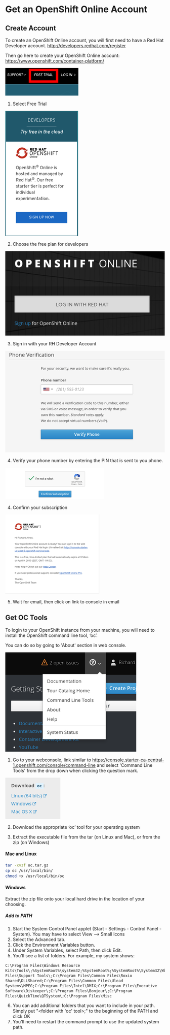 # Get an OpenShift Online Account

## Create Account

To create an OpenShift Online account, you will first need to have a Red Hat Developer account.
http://developers.redhat.com/register

Then go here to create your OpenShift Online account: https://www.openshift.com/container-platform/

![Signup-for-free.png](./../images/00-lab-images/Signup-for-free.png)
1. Select Free Trial

![sign up now](./../images/00-lab-images/sign-up-now.png)

2. Choose the free plan for developers

![sign in](./../images/00-lab-images/sign-in.png)

3. Sign in with your RH Developer Account

![phone verification](./../images/00-lab-images/phone-verify.png)

4. Verify your phone number by entering the PIN that is sent to you phone.

![confirm subscription](./../images/00-lab-images/confirm-subscription.png)

4. Confirm your subscription

![openshift-online-email.png](./../images/00-lab-images/openshift-online-email.png)

5. Wait for email, then click on link to console in email

## Get OC Tools

To login to your OpenShift instance from your machine, you will need to install the OpenShift command line tool, ‘oc’.

You can do so by going to 'About' section in web console.

![openshift-online-about.png](./../images/00-lab-images/oc-cli.png)

1. Go to your webconsole, link similar to https://console.starter-ca-central-1.openshift.com/console/command-line
and select 'Command Line Tools' from the drop down when clicking the question mark.

![openshift-online-download-oc.png](./../images/00-lab-images/openshift-online-download-oc.png)

2. Download the appropriate ‘oc’ tool for your operating system

3. Extract the executable file from the tar (on Linux and Mac), or from the zip (on Windows)

#### Mac and Linux
```bash
tar -xvzf oc.tar.gz
cp oc /usr/local/bin/
chmod +x /usr/local/bin/oc
```

#### Windows
Extract the zip file onto your local hard drive in the location of your choosing.
##### Add to PATH
1. Start the System Control Panel applet (Start - Settings - Control Panel - System). You may have to select View --> Small Icons
2. Select the Advanced tab.
3. Click the Environment Variables button.
4. Under System Variables, select Path, then click Edit.
5. You'll see a list of folders. For example, my system shows:
```
C:\Program Files\Windows Resource Kits\Tools\;%SystemRoot%\system32;%SystemRoot%;%SystemRoot%\System32\Wbem;C:\Program Files\Support Tools\;C:\Program Files\Common Files\Roxio Shared\DLLShared;C:\Program Files\Common Files\Ulead Systems\MPEG;C:\Program Files\Intel\DMIX;C:\Program Files\Executive Software\Diskeeper\;C:\Program Files\Bonjour\;C:\Program Files\QuickTime\QTSystem\;C:\Program Files\Misc
```
6. You can add additional folders that you want to include in your path. Simply put "<folder with 'oc' tool>;" to the beginning of the PATH and click OK
7. You'll need to restart the command prompt to use the updated system path.
